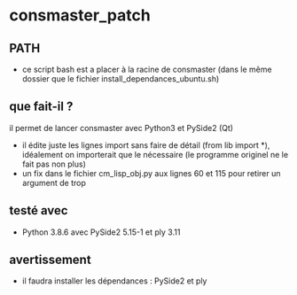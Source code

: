# consmaster_patch

## PATH

- ce script bash est a placer à la racine de consmaster (dans le même dossier que le fichier install_dependances_ubuntu.sh)

## que fait-il ?

il permet de lancer consmaster avec Python3 et PySide2 (Qt)

- il édite juste les lignes import sans faire de détail (from lib import *), idéalement on importerait que le nécessaire (le programme originel ne le fait pas non plus)
- un fix dans le fichier cm_lisp_obj.py aux lignes 60 et 115 pour retirer un argument de trop

## testé avec

- Python 3.8.6 avec PySide2 5.15-1 et ply 3.11

## avertissement

- il faudra installer les dépendances : PySide2 et ply
